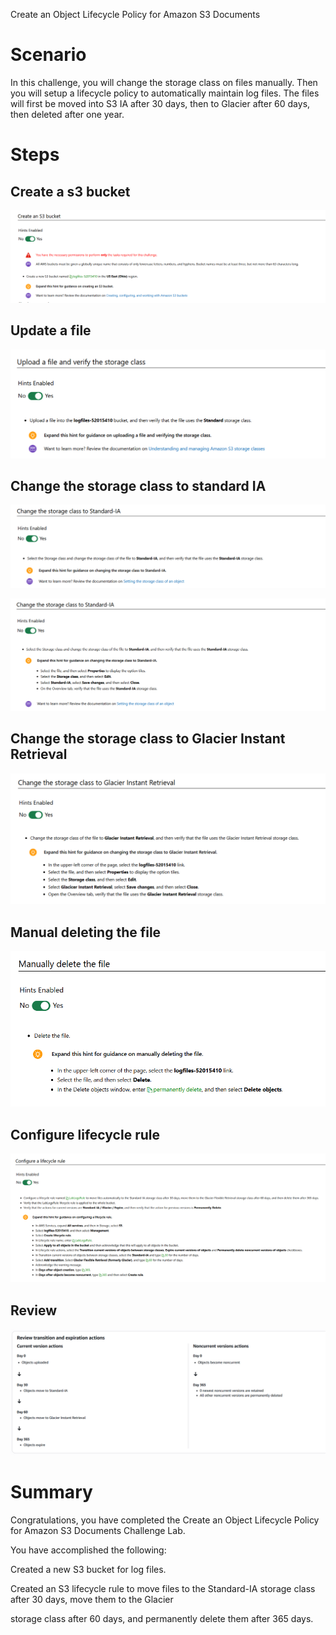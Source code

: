 Create an Object Lifecycle Policy for Amazon S3 Documents

# Scenario

In this challenge, you will change the storage class on files manually. Then you will setup a lifecycle policy to automatically maintain log files. The files will first be moved into S3 IA after 30 days, then to Glacier after 60 days, then deleted after one year.

# Steps

## Create a s3 bucket

![alt text](image.png)

## Update a file

![alt text](image-1.png)

## Change the storage class to standard IA

![alt text](image-2.png)

![alt text](image-3.png)

## Change the storage class to Glacier Instant Retrieval

![alt text](image-4.png)

## Manual deleting the file

![alt text](image-5.png)

## Configure lifecycle rule

![alt text](image-6.png)

## Review

![alt text](image-7.png)

# Summary

Congratulations, you have completed the Create an Object Lifecycle Policy for Amazon S3 Documents Challenge Lab.

You have accomplished the following:

Created a new S3 bucket for log files.

Created an S3 lifecycle rule to move files to the Standard-IA storage class after 30 days, move them to the Glacier

storage class after 60 days, and permanently delete them after 365 days.
